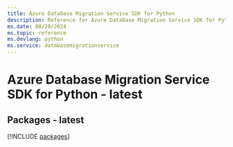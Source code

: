 ```yaml
---
title: Azure Database Migration Service SDK for Python
description: Reference for Azure Database Migration Service SDK for Python
ms.date: 08/28/2024
ms.topic: reference
ms.devlang: python
ms.service: databasemigrationservice
---
```

# Azure Database Migration Service SDK for Python - latest
## Packages - latest
[!INCLUDE [packages](database-migration-service-index.md)]